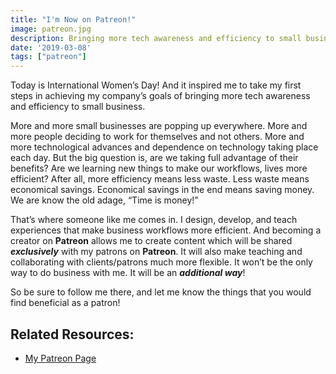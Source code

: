 ```yaml
---
title: "I'm Now on Patreon!"
image: patreon.jpg
description: Bringing more tech awareness and efficiency to small business.
date: '2019-03-08'
tags: ["patreon"]
---
```


Today is International Women’s Day! And it inspired me to take my first steps in achieving my company’s goals of bringing more tech awareness and efficiency to small business.

More and more small businesses are popping up everywhere. More and more people deciding to work for themselves and not others. More and more technological advances and dependence on technology taking place each day. But the big question is, are we taking full advantage of their benefits? Are we learning new things to make our workflows, lives more efficient? After all, more efficiency means less waste. Less waste means economical savings. Economical savings in the end means saving money. We are know the old adage, “Time is money!”

That’s where someone like me comes in. I design, develop, and teach experiences that make business workflows more efficient. And becoming a creator on **Patreon** allows me to create content which will be shared ***exclusively*** with my patrons on **Patreon**. It will also make teaching and collaborating with clients/patrons much more flexible. It won’t be the only way to do business with me. It will be an ***additional way***!

So be sure to follow me there, and let me know the things that you would find beneficial as a patron!

## Related Resources:

+ [My Patreon Page](https://www.patreon.com/interglobalmedia)
